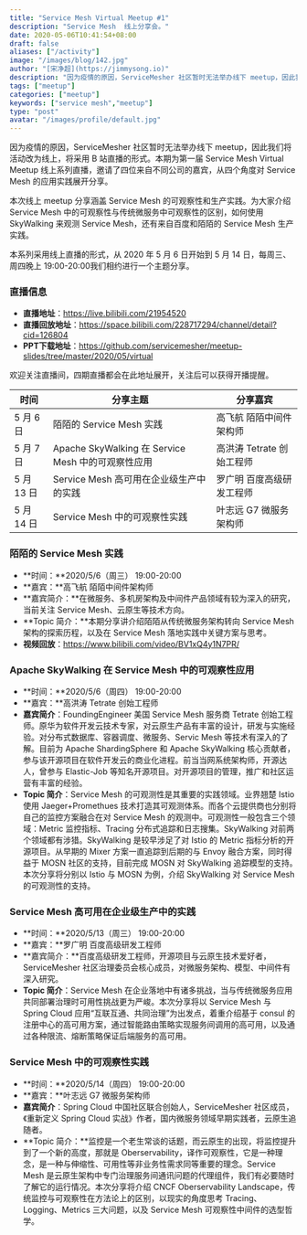 ```yaml
---
title: "Service Mesh Virtual Meetup #1"
description: "Service Mesh  线上分享会。"
date: 2020-05-06T10:41:54+08:00
draft: false
aliases: ["/activity"]
image: "/images/blog/142.jpg"
author: "[宋净超](https://jimmysong.io)"
description: "因为疫情的原因，ServiceMesher 社区暂时无法举办线下 meetup，因此我们将活动改为线上，将采用 B 站直播的形式。"
tags: ["meetup"]
categories: ["meetup"]
keywords: ["service mesh","meetup"]
type: "post"
avatar: "/images/profile/default.jpg"
---
```


因为疫情的原因，ServiceMesher 社区暂时无法举办线下 meetup，因此我们将活动改为线上，将采用 B 站直播的形式。本期为第一届 Service Mesh Virtual Meetup 线上系列直播，邀请了四位来自不同公司的嘉宾，从四个角度对 Service Mesh 的应用实践展开分享。

本次线上 meetup 分享涵盖 Service Mesh 的可观察性和生产实践。为大家介绍 Service Mesh 中的可观察性与传统微服务中可观察性的区别，如何使用 SkyWalking 来观测 Service Mesh，还有来自百度和陌陌的 Service Mesh 生产实践。

本系列采用线上直播的形式，从 2020 年 5 月 6 日开始到 5 月 14 日，每周三、周四晚上 19:00-20:00我们相约进行一个主题分享。

### 直播信息

- **直播地址**：https://live.bilibili.com/21954520
- **直播回放地址**：https://space.bilibili.com/228717294/channel/detail?cid=126804
- **PPT下载地址**：https://github.com/servicemesher/meetup-slides/tree/master/2020/05/virtual

欢迎关注直播间，四期直播都会在此地址展开，关注后可以获得开播提醒。

| 时间       | 分享主题                                           | 分享嘉宾                  |
| ---------- | -------------------------------------------------- | ------------------------- |
| 5 月 6 日  | 陌陌的 Service Mesh 实践                           | 高飞航 陌陌中间件架构师   |
| 5 月 7 日  | Apache SkyWalking 在 Service Mesh 中的可观察性应用 | 高洪涛 Tetrate 创始工程师 |
| 5 月 13 日 | Service Mesh 高可用在企业级生产中的实践            | 罗广明 百度高级研发工程师 |
| 5 月 14 日 | Service Mesh 中的可观察性实践                      | 叶志远 G7 微服务架构师    |

### 陌陌的 Service Mesh 实践

- **时间：**2020/5/6（周三） 19:00-20:00
- **嘉宾：**高飞航 陌陌中间件架构师
- **嘉宾简介：**在微服务、多机房架构及中间件产品领域有较为深入的研究，当前关注 Service Mesh、云原生等技术方向。
- **Topic 简介：**本期分享讲介绍陌陌从传统微服务架构转向 Service Mesh 架构的探索历程，以及在 Service Mesh 落地实践中关键方案与思考。
- **视频回放**：https://www.bilibili.com/video/BV1xQ4y1N7PR/

### Apache SkyWalking 在 Service Mesh 中的可观察性应用

- **时间：**2020/5/6（周四） 19:00-20:00
- **嘉宾：**高洪涛 Tetrate 创始工程师
- **嘉宾简介**：FoundingEngineer 美国 Service Mesh 服务商 Tetrate 创始工程师。原华为软件开发云技术专家，对云原生产品有丰富的设计，研发与实施经验。对分布式数据库、容器调度、微服务、Servic Mesh 等技术有深入的了解。目前为 Apache ShardingSphere 和 Apache SkyWalking 核心贡献者，参与该开源项目在软件开发云的商业化进程。前当当网系统架构师，开源达人，曾参与 Elastic-Job 等知名开源项目。对开源项目的管理，推广和社区运营有丰富的经验。
- **Topic 简介**：Service Mesh 的可观测性是其重要的实践领域。业界翘楚 Istio 使用 Jaeger+Promethues 技术打造其可观测体系。而各个云提供商也分别将自己的监控方案融合在对 Service Mesh 的观测中。可观测性一般包含三个领域：Metric 监控指标、Tracing 分布式追踪和日志搜集。SkyWalking 对前两个领域都有涉猎。SkyWalking 是较早涉足了对 Istio 的 Metric 指标分析的开源项目。从早期的 Mixer 方案一直追踪到后期的与 Envoy 融合方案，同时得益于 MOSN 社区的支持，目前完成 MOSN 对 SkyWalking 追踪模型的支持。本次分享将分别以 Istio 与 MOSN 为例，介绍 SkyWalking 对 Service Mesh 的可观测性的支持。

### Service Mesh 高可用在企业级生产中的实践

- **时间：**2020/5/13（周三） 19:00-20:00
- **嘉宾：**罗广明 百度高级研发工程师
- **嘉宾简介：**百度高级研发工程师，开源项目与云原生技术爱好者，ServiceMesher 社区治理委员会核心成员，对微服务架构、模型、中间件有深入研究。
- **Topic 简介**：Service Mesh 在企业落地中有诸多挑战，当与传统微服务应用共同部署治理时可用性挑战更为严峻。本次分享将以 Service Mesh 与 Spring Cloud 应用“互联互通、共同治理”为出发点，着重介绍基于 consul 的注册中心的高可用方案，通过智能路由策略实现服务间调用的高可用，以及通过各种限流、熔断策略保证后端服务的高可用。

### Service Mesh 中的可观察性实践

- **时间：**2020/5/14（周四） 19:00-20:00
- **嘉宾：**叶志远 G7 微服务架构师
- **嘉宾简介**：Spring Cloud 中国社区联合创始人，ServiceMesher 社区成员，《重新定义 Spring Cloud 实战》作者，国内微服务领域早期实践者，云原生追随者。
- **Topic 简介：**监控是一个老生常谈的话题，而云原生的出现，将监控提升到了一个新的高度，那就是 Oberservability，译作可观察性，它是一种理念，是一种与伸缩性、可用性等非业务性需求同等重要的理念。Service Mesh 是云原生架构中专门治理服务间通讯问题的代理组件，我们有必要随时了解它的运行情况。本次分享将介绍 CNCF Oberservability Landscape，传统监控与可观察性在方法论上的区别，以现实的角度思考 Tracing、Logging、Metrics 三大问题，以及 Service Mesh 可观察性中间件的选型哲学。
